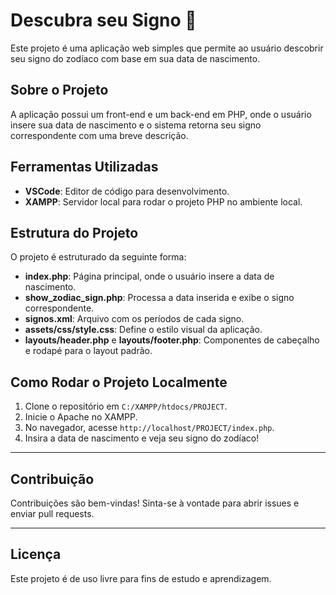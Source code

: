 # Descubra seu Signo 🌌

Este projeto é uma aplicação web simples que permite ao usuário descobrir seu signo do zodíaco com base em sua data de nascimento.

## Sobre o Projeto

A aplicação possui um front-end e um back-end em PHP, onde o usuário insere sua data de nascimento e o sistema retorna seu signo correspondente com uma breve descrição.

## Ferramentas Utilizadas

- **VSCode**: Editor de código para desenvolvimento.
- **XAMPP**: Servidor local para rodar o projeto PHP no ambiente local.

## Estrutura do Projeto

O projeto é estruturado da seguinte forma:

- **index.php**: Página principal, onde o usuário insere a data de nascimento.
- **show_zodiac_sign.php**: Processa a data inserida e exibe o signo correspondente.
- **signos.xml**: Arquivo com os períodos de cada signo.
- **assets/css/style.css**: Define o estilo visual da aplicação.
- **layouts/header.php** e **layouts/footer.php**: Componentes de cabeçalho e rodapé para o layout padrão.

## Como Rodar o Projeto Localmente

1. Clone o repositório em `C:/XAMPP/htdocs/PROJECT`.
2. Inicie o Apache no XAMPP.
3. No navegador, acesse `http://localhost/PROJECT/index.php`.
4. Insira a data de nascimento e veja seu signo do zodíaco!

---

## Contribuição

Contribuições são bem-vindas! Sinta-se à vontade para abrir issues e enviar pull requests.

---

## Licença

Este projeto é de uso livre para fins de estudo e aprendizagem.
